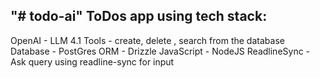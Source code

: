 "# todo-ai" 
ToDos app using tech stack:
---------------
OpenAI - LLM 4.1
Tools - create, delete , search from the database
Database - PostGres
ORM - Drizzle
JavaScript - NodeJS
ReadlineSync - Ask query using readline-sync for input

